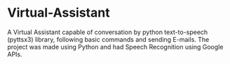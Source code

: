 # Virtual-Assistant
A Virtual Assistant capable of conversation by python text-to-speech (pyttsx3) library, following basic commands and sending E-mails. The project was made using  Python and had Speech Recognition using Google APIs.
